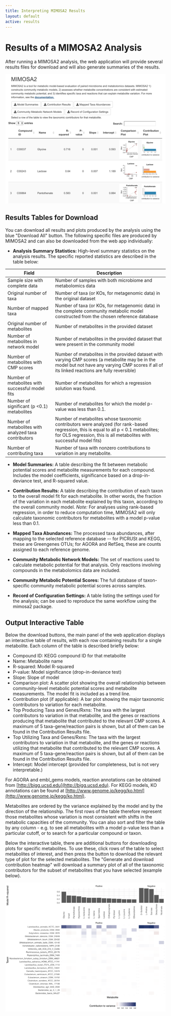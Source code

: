 ```yaml
---
title: Interpreting MIMOSA2 Results
layout: default
active: results
---
```

# Results of a MIMOSA2 Analysis

After running a MIMOSA2 analysis, the web application will provide several results files for download and will also generate summaries of the results.

![alt text](MIMOSA_results_screenShot.png "MIMOSA2 Results")


## Results Tables for Download

You can download all results and plots produced by the analysis using the blue "Download All" button. The following specific files are produced by MIMOSA2 and can also be downloaded from the web app individually: 

- **Analysis Summary Statistics:** High-level summary statistics on the analysis results. The specific reported statistics are described in the table below:

| Field | Description |
|------|----------|
|Sample size with complete data | Number of samples with both microbiome and metabolomics data  |
|Original number of taxa | Number of taxa (or KOs, for metagenomic data) in the original dataset |
|Number of mapped taxa | Number of taxa (or KOs, for metagenomic data) in the complete community metabolic model constructed from the chosen reference database |
|Original number of metabolites | Number of metabolites in the provided dataset |
|Number of metabolites in network model | Number of metabolites in the provided dataset that were present in the community model |
|Number of metabolites with CMP scores | Number of metabolites in the provided dataset with varying CMP scores (a metabolite may be in the model but not have any varying CMP scores if all of its linked reactions are fully reversible) |
|Number of metabolites with successful model fits | Number of metabolites for which a regression solution was found. |
|Number of significant (p <0.1) metabolites | Number of metabolites for which the model p-value was less than 0.1. |
|Number of metabolites with analyzed taxa contributors | Number of metabolites whose taxonomic contributors were analyzed (for rank-based regression, this is equal to all p < 0.1 metabolites; for OLS regression, this is all metabolites with successful model fits) |
|Number of contributing taxa | Number of taxa with nonzero contributions to variation in any metabolite. |

- **Model Summaries:** A table describing the fit between metabolic potential scores and metabolite measurements for each compound. Includes the model coefficients, significance based on a drop-in-deviance test, and R-squared value.

- **Contribution Results:** A table describing the contribution of each taxon to the overall model fit for each metabolite. In other words, the fraction of the variation in each metabolite explained by this taxon, according to the
overall community model. *Note:* For analyses using rank-based regression, in order to reduce computation time, MIMOSA2 will only calculate taxonomic contributors for metabolites with a model p-value less than 0.1.

- **Mapped Taxa Abundances:** The processed taxa abundances, after mapping to the selected reference database -- for PICRUSt and KEGG, these are Greengenes OTUs; for AGORA and RefSeq, these are counts assigned to each reference genome.

- **Community Metabolic Network Models:** The set of reactions used to calculate metabolic potential for that analysis. Only reactions involving compounds in the metabolomics data are included.

- **Community Metabolic Potential Scores:** The full database of taxon-specific community metabolic potential scores across samples.

- **Record of Configuration Settings:** A table listing the settings used for the analysis; can be used to reproduce the same workflow using the mimosa2 package.

## Output Interactive Table

Below the download buttons, the main panel of the web application displays an interactive table of results, with each row containing results for a single metabolite. Each column of the table is described briefly below:

- Compound ID: KEGG compound ID for that metabolite
- Name: Metabolite name
- R-squared: Model R-squared
- P-value: Model significance (drop-in-deviance test)
- Slope: Slope of model
- Comparison plot: A scatter plot showing the overall relationship between community-level metabolic potential scores and metabolite measurements. The model fit is included as a trend line.
- Contribution plot (if applicable): A bar plot showing the major taxonomic contributors to variation for each metabolite. 
- Top Producing Taxa and Genes/Rxns: The taxa with the largest contributors to variation in that metabolite, and the genes or reactions producing that metabolite that contributed to the relevant CMP scores. A maximum of 5 taxa-gene/reaction pairs is shown, but all of them can be found in the Contribution Results file. 
- Top Utilizing Taxa and Genes/Rxns: The taxa with the largest contributors to variation in that metabolite, and the genes or reactions utilizing that metabolite that contributed to the relevant CMP scores. A maximum of 5 taxa-gene/reaction pairs is shown, but all of them can be found in the Contribution Results file.
- Intercept: Model intercept (provided for completeness, but is not very interpretable.)

For AGORA and embl_gems models, reaction annotations can be obtained from [http://bigg.ucsd.edu](http://bigg.ucsd.edu). For KEGG models, KO annotations can be found at [http://www.genome.jp/kegg/ko.html](http://www.genome.jp/kegg/ko.html). 

Metabolites are ordered by the variance explained by the model and by the direction of the relationship. The
first rows of the table therefore represent those metabolites whose variation is most consistent with shifts in the metabolic capacities of the community. You can 
also sort and filter the table by any column - e.g. to see all metabolites with a model p-value less than a particular cutoff, or to search for a particular compound or taxon.

Below the interactive table, there are additional buttons for downloading plots for specific metabolites. To use these, click rows of the table to select metabolites of interest, 
and then press the button to download the relevant type of plot for the selected metabolites. The "Generate and download contribution heatmap" will download a summary plot 
of all of the taxonomic contributors for the subset of metabolites that you have selected (example below).

![alt text](contrib_heatmap_example.png "Taxa contributor summary")


